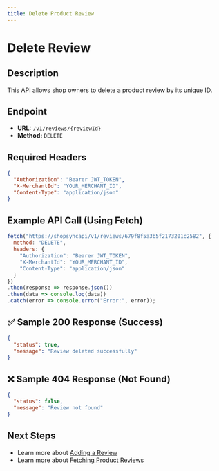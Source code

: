 ```yaml
---
title: Delete Product Review
---
```


# Delete Review

##  Description
This API allows shop owners to delete a product review by its unique ID.

##  Endpoint
- **URL:** `/v1/reviews/{reviewId}`
- **Method:** `DELETE`

##  Required Headers
```json
{
  "Authorization": "Bearer JWT_TOKEN",
  "X-MerchantId": "YOUR_MERCHANT_ID",
  "Content-Type": "application/json"
}
```

##  Example API Call (Using Fetch)
```javascript
fetch("https://shopsyncapi/v1/reviews/679f8f5a3b5f2173201c2582", {
  method: "DELETE",
  headers: {
    "Authorization": "Bearer JWT_TOKEN",
    "X-MerchantId": "YOUR_MERCHANT_ID",
    "Content-Type": "application/json"
  }
})
.then(response => response.json())
.then(data => console.log(data))
.catch(error => console.error("Error:", error));
```

## ✅ Sample 200 Response (Success)
```json
{
  "status": true,
  "message": "Review deleted successfully"
}
```

## ❌ Sample 404 Response (Not Found)
```json
{
  "status": false,
  "message": "Review not found"
}
```

##  Next Steps
- Learn more about [Adding a Review](./add-review.md)
- Learn more about [Fetching Product Reviews](./fetch-product-review.md)

